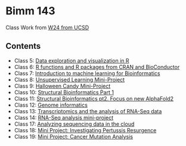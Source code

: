 # Bimm 143

Class Work from [W24 from UCSD](https://github.com/agabrelian/bimm143/blob/main/Class07.qmd)

## Contents

- Class 5: [Data exploration and visualization in R](https://github.com/agabrelian/bimm143/blob/main/Lab%205.pdf)
- Class 6: [R functions and R packages from CRAN and BioConductor](https://github.com/agabrelian/bimm143/blob/main/Lab%206.pdf)
- Class 7: [Introduction to machine learning for Bioinformatics](https://github.com/agabrelian/bimm143/blob/main/Class07.pdf)
- Class 8: [Unsupervised Learning Mini-Project](https://github.com/agabrelian/bimm143/blob/main/Class08MiniProject.pdf)
- Class 9: [Halloween Candy Mini-Project](https://github.com/agabrelian/bimm143/blob/main/Class-9-Halloween-Mini-Project.pdf)
- Class 10: [Structural Bioinformatics Part 1](https://github.com/agabrelian/bimm143/blob/main/Class-10-Structural-BioInfo.pdf)
- Class 11: [Structural Bioinformatics pt2. Focus on new AlphaFold2](https://github.com/agabrelian/bimm143/blob/main/Class-11-Structural-BioInfo-pt-2.pdf)
- Class 12: [Genome informatics](https://github.com/agabrelian/bimm143/blob/main/Class-12.pdf)
- Class 13: [Transcriptomics and the analysis of RNA-Seq data](https://github.com/agabrelian/bimm143/blob/main/Class-13.pdf)
- Class 14: [RNA-Seq analysis mini-project](https://github.com/agabrelian/bimm143/blob/main/Class-14-Pathway-Analysis-lab.pdf)
- Class 17: [Analyzing sequencing data in the cloud](https://github.com/agabrelian/bimm143/blob/main/Class17.pdf)
- Class 18: [Mini Project: Investigating Pertussis Resurgence](https://github.com/agabrelian/bimm143/blob/main/Lab-18.pdf)
- Class 19: [Mini Project: Cancer Mutation Analysis](https://github.com/agabrelian/bimm143/blob/main/lab19.pdf)
